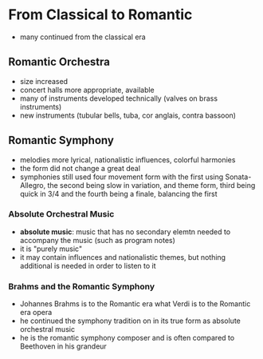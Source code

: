 # From Classical to Romantic

* many continued from the classical era

## Romantic Orchestra

* size increased
* concert halls more appropriate, available
* many of instruments developed technically (valves on brass instruments)
* new instruments (tubular bells, tuba, cor anglais, contra bassoon)

## Romantic Symphony

* melodies more lyrical, nationalistic influences, colorful harmonies
* the form did not change a great deal
* symphonies still used four movement form with the first using Sonata-Allegro, the second being slow in variation, and theme form, third being quick in 3/4 and the fourth being a finale, balancing the first

### Absolute Orchestral Music

* **absolute music**: music that has no secondary elemtn needed to accompany the music (such as program notes)
* it is "purely music"
* it may contain influences and nationalistic themes, but nothing additional is needed in order to listen to it

### Brahms and the Romantic Symphony

* Johannes Brahms is to the Romantic era what Verdi is to the Romantic era opera
* he continued the symphony tradition on in its true form as absolute orchestral music
* he is the romantic symphony composer and is often compared to Beethoven in his grandeur